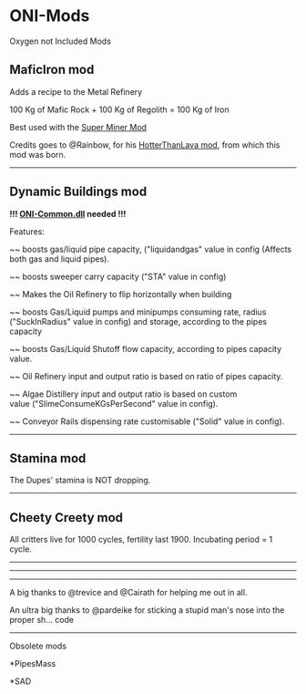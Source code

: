# ONI-Mods
Oxygen not Included Mods

MaficIron mod 
----
Adds a recipe to the Metal Refinery

100 Kg of Mafic Rock + 100 Kg of Regolith = 100 Kg of Iron

Best used with the [Super Miner Mod](https://github.com/javisar/ONI-Modloader-Mods/tree/master/Mods)

Credits goes to @Rainbow, for his [HotterThanLava mod](https://github.com/rainbowdesign/OxygenNotIncluded-Mods), from which this mod was born.

-------------
Dynamic Buildings mod
----

**!!! [ONI-Common.dll](https://github.com/javisar/ONI-Modloader-Mods/tree/master/Mods) needed !!!** 

Features:

~~ boosts gas/liquid pipe capacity, ("liquidandgas" value in config (Affects both gas and liquid pipes).

~~ boosts sweeper carry capacity ("STA" value in config)

~~ Makes the Oil Refinery to flip horizontally when building

~~ boosts Gas/Liquid pumps and minipumps consuming rate, radius ("SuckInRadius" value in config) and storage, according to the pipes capacity

~~ boosts Gas/Liquid Shutoff flow capacity, according to pipes capacity value.

~~ Oil Refinery input and output ratio is based on ratio of pipes capacity. 

~~ Algae Distillery input and output ratio is based on custom value ("SlimeConsumeKGsPerSecond" value in config).

~~ Conveyor Rails dispensing rate customisable ("Solid" value in config).

-------------
Stamina mod
----

The Dupes' stamina is NOT dropping.

-------------
Cheety Creety mod
----
All critters live for 1000 cycles, fertility last 1900. Incubating period = 1 cycle.

------------------
------------------
------------------

A big thanks to @trevice and @Cairath for helping me out in all.

An ultra big thanks to @pardeike for sticking a stupid man's nose into the proper sh...  code

------------------

Obsolete mods

*PipesMass

*SAD
